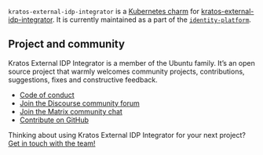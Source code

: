 `kratos-external-idp-integrator` is a [Kubernetes charm](https://juju.is/docs/olm/charmed-operator) for [kratos-external-idp-integrator](https://github.com/canonical/kratos-external-idp-integrator). It is currently maintained as a part of the [`identity-platform`](https://charmhub.io/topics/canonical-identity-platform).


## Project and community

Kratos External IDP Integrator is a member of the Ubuntu family. It’s an open source project that warmly welcomes community projects, contributions, suggestions, fixes and constructive feedback.

- [Code of conduct](https://ubuntu.com/community/code-of-conduct)
- [Join the Discourse community forum](https://discourse.charmhub.io/tag/identity)
- [Join the Matrix community chat](https://matrix.to/#/!nRbdoDYxdQndEfzlJi:ubuntu.com?via=ubuntu.com)
- [Contribute on GitHub](https://github.com/canonical/kratos-external-idp-integrator)

Thinking about using Kratos External IDP Integrator for your next project? [Get in touch with the team!](https://chat.charmhub.io/charmhub/channels/iam-platform)
